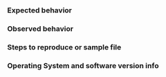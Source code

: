 <!-- 
This is a comment, not shown in your issue, you can delete it or leave it as it is.

Please give your issue a useful title and
please enter as much information as possible, into each paragraph.
Think twice, post once ;-)

If your issue is about how to use the software consider to ask in the forum.
The chances for fast help are much higher as there are much more user active, not only developer.
-->

### Expected behavior

### Observed behavior

### Steps to reproduce or sample file

### Operating System and software version info

